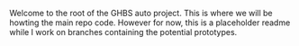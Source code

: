 Welcome to the root of the GHBS auto project. This is where we will be howting the main repo code. However for now, this is a placeholder readme while I work on branches containing the potential prototypes.

